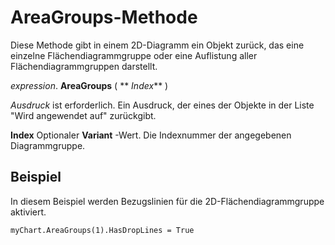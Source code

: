 
# AreaGroups-Methode

Diese Methode gibt in einem 2D-Diagramm ein Objekt zurück, das eine einzelne Flächendiagrammgruppe oder eine Auflistung aller Flächendiagrammgruppen darstellt.

 _expression_. **AreaGroups** ( ** _Index_** )

 _Ausdruck_ ist erforderlich. Ein Ausdruck, der eines der Objekte in der Liste "Wird angewendet auf" zurückgibt.

 **Index** Optionaler **Variant** -Wert. Die Indexnummer der angegebenen Diagrammgruppe.

## Beispiel

In diesem Beispiel werden Bezugslinien für die 2D-Flächendiagrammgruppe aktiviert.


```
myChart.AreaGroups(1).HasDropLines = True
```


